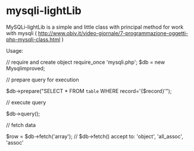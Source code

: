 mysqli-lightLib
===============

MySQLi-lightLib is a simple and little class with principal method for work with mysqli ( http://www.obiv.it/video-giornale/7-programmazione-oggetti-php-mysqli-class.html )


Usage: 

// require and create object
require_once 'mysqli.php';
$db = new Mysqlimproved;

// prepare query for execution

$db->prepare("SELECT * FROM `table` WHERE record='{$record}'");

// execute query

$db->query();

// fetch data

$row = $db->fetch('array'); 
// $db->fetch() accept to: 'object', 'all_assoc', 'assoc'
